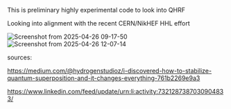 This is preliminary highly experimental code to look into QHRF

Looking into alignment with the recent CERN/NikHEF HHL effort



![Screenshot from 2025-04-26 09-17-50](https://github.com/user-attachments/assets/b87db082-c15a-4e78-b3fe-01e4c6c05854)
![Screenshot from 2025-04-26 12-07-14](https://github.com/user-attachments/assets/5e2f9ab6-9d6d-42cf-980b-48e71923ed72)

sources: 

https://medium.com/@hydrogenstudioz/i-discovered-how-to-stabilize-quantum-superposition-and-it-changes-everything-761b2269e9a3

https://www.linkedin.com/feed/update/urn:li:activity:7321287387030904833/
